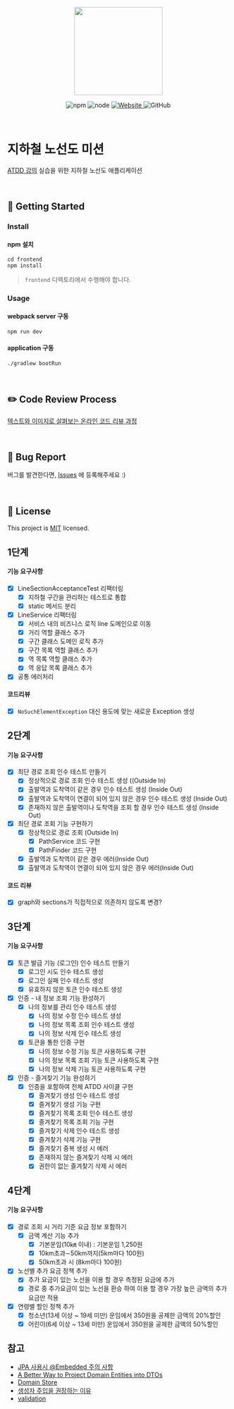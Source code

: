 <p align="center">
    <img width="200px;" src="https://raw.githubusercontent.com/woowacourse/atdd-subway-admin-frontend/master/images/main_logo.png"/>
</p>
<p align="center">
  <img alt="npm" src="https://img.shields.io/badge/npm-%3E%3D%205.5.0-blue">
  <img alt="node" src="https://img.shields.io/badge/node-%3E%3D%209.3.0-blue">
  <a href="https://edu.nextstep.camp/c/R89PYi5H" alt="nextstep atdd">
    <img alt="Website" src="https://img.shields.io/website?url=https%3A%2F%2Fedu.nextstep.camp%2Fc%2FR89PYi5H">
  </a>
  <img alt="GitHub" src="https://img.shields.io/github/license/next-step/atdd-subway-service">
</p>

<br>

# 지하철 노선도 미션
[ATDD 강의](https://edu.nextstep.camp/c/R89PYi5H) 실습을 위한 지하철 노선도 애플리케이션

<br>

## 🚀 Getting Started

### Install
#### npm 설치
```
cd frontend
npm install
```
> `frontend` 디렉토리에서 수행해야 합니다.

### Usage
#### webpack server 구동
```
npm run dev
```
#### application 구동
```
./gradlew bootRun
```
<br>

## ✏️ Code Review Process
[텍스트와 이미지로 살펴보는 온라인 코드 리뷰 과정](https://github.com/next-step/nextstep-docs/tree/master/codereview)

<br>

## 🐞 Bug Report

버그를 발견한다면, [Issues](https://github.com/next-step/atdd-subway-service/issues) 에 등록해주세요 :)

<br>

## 📝 License

This project is [MIT](https://github.com/next-step/atdd-subway-service/blob/master/LICENSE.md) licensed.


## 1단계
#### 기능 요구사항
- [X] LineSectionAcceptanceTest 리팩터링
    - [X] 지하철 구간을 관리하는 테스트로 통합
    - [X] static 메서드 분리
- [X] LineService 리팩터링
    - [X] 서비스 내의 비즈니스 로직 line 도메인으로 이동
    - [X] 거리 역할 클래스 추가
    - [X] 구간 클래스 도메인 로직 추가
    - [X] 구간 목록 역할 클래스 추가
    - [X] 역 목록 역할 클래스 추가
    - [X] 역 응답 목록 클래스 추가
- [X] 공통 에러처리

#### 코드리뷰
- [X] `NoSuchElementException` 대신 용도에 맞는 새로운 Exception 생성

## 2단계
#### 기능 요구사항
- [X] 최단 경로 조회 인수 테스트 만들기
    - [X] 정상적으로 경로 조회 인수 테스트 생성 ((Outside In)
    - [X] 출발역과 도착역이 같은 경우 인수 테스트 생성 (Inside Out)
    - [X] 출발역과 도착역이 연결이 되어 있지 않은 경우 인수 테스트 생성 (Inside Out)
    - [X] 존재하지 않은 출발역이나 도착역을 조회 할 경우 인수 테스트 생성 (Inside Out)
- [X] 최단 경로 조회 기능 구현하기
    - [X] 정상적으로 경로 조회 (Outside In)
        - [X] PathService 코드 구현
        - [X] PathFinder 코드 구현
    - [X] 출발역과 도착역이 같은 경우 에러(Inside Out)
    - [X] 출발역과 도착역이 연결이 되어 있지 않은 경우 에러(Inside Out)

#### 코드 리뷰
- [X] graph와 sections가 직접적으로 의존하지 않도록 변경?

## 3단계
#### 기능 요구사항
- [X] 토큰 발급 기능 (로그인) 인수 테스트 만들기
    - [X] 로그인 시도 인수 테스트 생성
    - [X] 로그인 실패 인수 테스트 생성
    - [X] 유효하지 않은 토큰 인수 테스트 생성
- [X] 인증 - 내 정보 조회 기능 완성하기
    - [X] 나의 정보를 관리 인수 테스트 생성
        - [X] 나의 정보 수정 인수 테스트 생성
        - [X] 나의 정보 목록 조회 인수 테스트 생성
        - [X] 나의 정보 삭제 인수 테스트 생성
    - [X] 토큰을 통한 인증 구현
        - [X] 나의 정보 수정 기능 토큰 사용하도록 구현
        - [X] 나의 정보 목록 조회 기능 토큰 사용하도록 구현
        - [X] 나의 정보 삭제 기능 토큰 사용하도록 구현

- [X] 인증 - 즐겨찾기 기능 완성하기
    - [X] 인증을 포함하여 전체 ATDD 사이클 구현
        - [X] 즐겨찾기 생성 인수 테스트 생성
        - [X] 즐겨찾기 생성 기능 구현
        - [X] 즐겨찾기 목록 조회 인수 테스트 생성
        - [X] 즐겨찾기 목록 조회 기능 구현
        - [X] 즐겨찾기 삭제 인수 테스트 생성
        - [X] 즐겨찾기 삭제 기능 구현
        - [X] 즐겨찾기 중복 생성 시 에러
        - [X] 존재하지 않는 즐겨찾기 삭제 시 에러
        - [X] 권한이 없는 즐겨찾기 삭제 시 에러

## 4단계
#### 기능 요구사항
- [X] 경로 조회 시 거리 기준 요금 정보 포함하기
    - [X] 금액 계산 기능 추가
        - [X] 기본운임(10㎞ 이내) : 기본운임 1,250원
        - [X] 10km초과∼50km까지(5km마다 100원)
        - [X] 50km초과 시 (8km마다 100원)
- [X] 노선별 추가 요금 정책 추가
    - [X] 추가 요금이 있는 노선을 이용 할 경우 측정된 요금에 추가
    - [X] 경로 중 추가요금이 있는 노선을 환승 하여 이용 할 경우 가장 높은 금액의 추가 요금만 적용
- [X] 연령별 할인 정책 추가
    - [X] 청소년(13세 이상 ~ 19세 미만) 운임에서 350원을 공제한 금액의 20%할인
    - [X] 어린이(6세 이상 ~ 13세 미만) 운임에서 350원을 공제한 금액의 50%할인

## 참고
- [JPA 사용시 @Embedded 주의 사항](https://jojoldu.tistory.com/559)
- [A Better Way to Project Domain Entities into DTOs](https://buildplease.com/pages/repositories-dto/)
- [Domain Store](http://www.corej2eepatterns.com/DomainStore.htm)
- [생성자 주입을 권장하는 이유](https://madplay.github.io/post/why-constructor-injection-is-better-than-field-injection)
- [validation](https://meetup.toast.com/posts/223)
